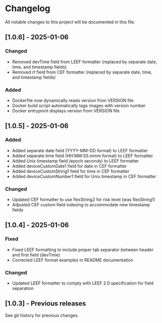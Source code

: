 # Changelog

All notable changes to this project will be documented in this file.

## [1.0.6] - 2025-01-06

### Changed
- Removed devTime field from LEEF formatter (replaced by separate date, time, and timestamp fields)
- Removed rt field from CEF formatter (replaced by separate date, time, and timestamp fields)

### Added
- Dockerfile now dynamically reads version from VERSION file
- Docker build script automatically tags images with version number
- Docker entrypoint displays version from VERSION file

## [1.0.5] - 2025-01-06

### Added
- Added separate date field (YYYY-MM-DD format) to LEEF formatter
- Added separate time field (HH:MM:SS.mmm format) to LEEF formatter  
- Added Unix timestamp field (epoch seconds) to LEEF formatter
- Added deviceCustomDate1 field for date in CEF formatter
- Added deviceCustomString1 field for time in CEF formatter
- Added deviceCustomNumber1 field for Unix timestamp in CEF formatter

### Changed
- Updated CEF formatter to use flexString2 for risk level (was flexString1)
- Adjusted CEF custom field indexing to accommodate new timestamp fields

## [1.0.4] - 2025-01-06

### Fixed
- Fixed LEEF formatting to include proper tab separator between header and first field (devTime)
- Corrected LEEF format examples in README documentation

### Changed
- Updated LEEF formatter to comply with LEEF 2.0 specification for field separation

## [1.0.3] - Previous releases

See git history for previous changes.
